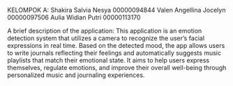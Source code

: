 KELOMPOK A: Shakira Salvia Nesya 00000094844 Valen Angellina Jocelyn 00000097506 Aulia Widian Putri 00000113170

A brief description of the application: This application is an emotion detection system that utilizes a camera to recognize the user’s facial expressions in real time. Based on the detected mood, the app allows users to write journals reflecting their feelings and automatically suggests music playlists that match their emotional state. It aims to help users express themselves, regulate emotions, and improve their overall well-being through personalized music and journaling experiences.
